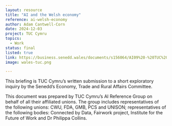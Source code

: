 ```yaml
---
layout: resource
title: "AI and the Welsh economy"
reference: ai-welsh-economy
author: Adam Cantwell-Corn
date: 2024-12-03
project: TUC Cymru
topics:
  - Work
status: final
listed: true
link: https://business.senedd.wales/documents/s156064/AI09%20-%20TUC%20Cymru.pdf
image: wales-tuc.png

---
```

This briefing is TUC Cymru’s written submission to a short exploratory inquiry by the Senedd’s Economy, Trade and Rural Affairs Committee.

This document was prepared by TUC Cymru’s AI Reference Group on behalf of all their affiliated unions. The group includes representatives of the following unions: CWU, FDA, GMB, PCS and UNISON; representatives of the following bodies: Connected by Data, Fairwork project, Institute for the Future of Work and Dr Philippa Collins.